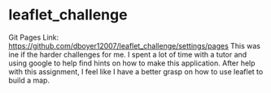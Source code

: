 # leaflet_challenge
Git Pages Link: https://github.com/dboyer12007/leaflet_challenge/settings/pages
This was ine if the harder challenges for me. I spent a lot of time with a tutor and using google to help find hints on how to make this application. After help with this assignment, I feel like I have a better grasp on how to use leaflet to build a map.

